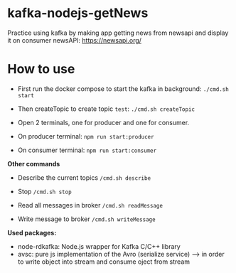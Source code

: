 # kafka-nodejs-getNews
Practice using kafka by making app getting news from newsapi and display it on consumer
newsAPI: https://newsapi.org/ 

# How to use
- First run the docker compose to start the kafka in background: ``./cmd.sh start``
- Then createTopic to create topic ``test``: ``./cmd.sh createTopic``
- Open 2 terminals, one for producer and one for consumer. 

- On producer terminal: 
``npm run start:producer``

- On consumer terminal: 
``npm run start:consumer``


**Other commands**

- Describe the current topics 
``/cmd.sh describe `` 

- Stop 
``/cmd.sh stop``

- Read all messages in broker 
``/cmd.sh readMessage `` 

- Write message to broker 
``/cmd.sh writeMessage `` 

**Used packages:**
- node-rdkafka:  Node.js wrapper for Kafka C/C++ library 
- avsc: pure js implementation of the Avro (serialize service) --> in order to write object into stream and consume oject from stream

